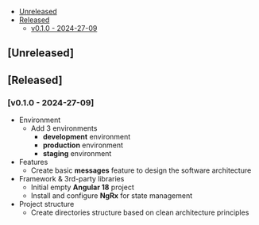 - [Unreleased](#unreleased)
- [Released](#released)
  - [v0.1.0 - 2024-27-09](#v010---2024-27-09)

## [Unreleased]

## [Released]

### [v0.1.0 - 2024-27-09]

- Environment
  - Add 3 environments
    - **development** environment
    - **production** environment
    - **staging** environment
- Features
  - Create basic **messages** feature to design the software architecture
- Framework & 3rd-party libraries
  - Initial empty **Angular 18** project
  - Install and configure **NgRx** for state management
- Project structure
  - Create directories structure based on clean architecture principles
